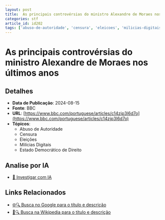 ```yaml
---
layout: post
title:  As principais controvérsias do ministro Alexandre de Moraes nos últimos anos
categories: stf
article_id: id202
tags: ['abuso-de-autoridade', 'censura', 'eleicoes', 'milicias-digitais', 'estado-democratico-de-direito']
---
```


# As principais controvérsias do ministro Alexandre de Moraes nos últimos anos

## Detalhes
- **Data de Publicação**: 2024-08-15
- **Fonte**: BBC
- **URL**: [https://www.bbc.com/portuguese/articles/c14zjp3l6d7o](https://www.bbc.com/portuguese/articles/c14zjp3l6d7o)
- **Tópicos**:
  - Abuso de Autoridade
  - Censura
  - Eleições
  - Milícias Digitais
  - Estado Democrático de Direito

## Analise por IA
- [🤖 Investigar com IA](https://www.perplexity.ai/search?q=%22not%C3%ADcia%20artigo%20Brasil%22%20As%20principais%20controv%C3%A9rsias%20do%20ministro%20Alexandre%20de%20Moraes%20nos%20%C3%BAltimos%20anos%20BBC%202024-08-15)

## Links Relacionados
- [🌐🔍 Busca no Google para o título e descrição](https://www.google.com/search?q=%22not%C3%ADcia%20artigo%20Brasil%22%20As%20principais%20controv%C3%A9rsias%20do%20ministro%20Alexandre%20de%20Moraes%20nos%20%C3%BAltimos%20anos%20BBC%202024-08-15)
- [📖🔍 Busca na Wikipedia para o título e descrição](https://pt.wikipedia.org/w/index.php?search=%22not%C3%ADcia%20artigo%20Brasil%22%20As%20principais%20controv%C3%A9rsias%20do%20ministro%20Alexandre%20de%20Moraes%20nos%20%C3%BAltimos%20anos%20BBC%202024-08-15)

